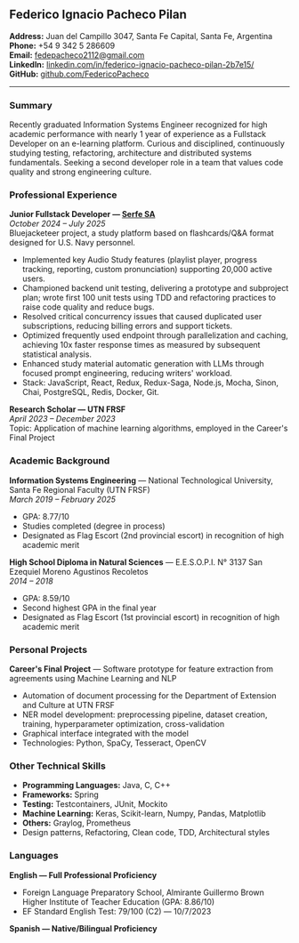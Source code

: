 ## Federico Ignacio Pacheco Pilan

**Address:** Juan del Campillo 3047, Santa Fe Capital, Santa Fe, Argentina  
**Phone:** +54 9 342 5 286609  
**Email:** [fedepacheco2112@gmail.com](mailto:fedepacheco2112@gmail.com)  
**LinkedIn:** [linkedin.com/in/federico-ignacio-pacheco-pilan-2b7e15/](https://linkedin.com/in/federico-ignacio-pacheco-pilan-2b7e15/)  
**GitHub:** [github.com/FedericoPacheco](https://github.com/FedericoPacheco)

---

### Summary 

Recently graduated Information Systems Engineer recognized for high academic performance with nearly 1 year of experience as a Fullstack Developer on an e-learning platform. Curious and disciplined, continuously studying testing, refactoring, architecture and distributed systems fundamentals. Seeking a second developer role in a team that values code quality and strong engineering culture.

### Professional Experience

**Junior Fullstack Developer — [Serfe SA](https://www.serfe.com/en)**  
*October 2024 – July 2025*  
Bluejacketeer project, a study platform based on flashcards/Q&A format designed for U.S. Navy personnel.  
 
 - Implemented key Audio Study features (playlist player, progress tracking, reporting, custom pronunciation) supporting 20,000 active users.
 - Championed backend unit testing, delivering a prototype and subproject plan; wrote first 100 unit tests using TDD and refactoring practices to raise code quality and reduce bugs.
 - Resolved critical concurrency issues that caused duplicated user subscriptions, reducing billing errors and support tickets.
 - Optimized frequently used endpoint through parallelization and caching, achieving 10x faster response times as measured by subsequent statistical analysis. 
 - Enhanced study material automatic generation with LLMs through focused prompt engineering, reducing writers' workload.
 - Stack: JavaScript, React, Redux, Redux-Saga, Node.js, Mocha, Sinon, Chai, PostgreSQL, Redis, Docker, Git.

**Research Scholar — UTN FRSF**  
*April 2023 – December 2023*  
Topic: Application of machine learning algorithms, employed in the Career's Final Project  

### Academic Background

**Information Systems Engineering** — National Technological University, Santa Fe Regional Faculty (UTN FRSF)  
*March 2019 – February 2025*

 - GPA: 8.77/10  
 - Studies completed (degree in process)  
 - Designated as Flag Escort (2nd provincial escort) in recognition of high academic merit  

**High School Diploma in Natural Sciences** — E.E.S.O.P.I. N° 3137 San Ezequiel Moreno Agustinos Recoletos  
*2014 – 2018*  

 - GPA: 8.59/10  
 - Second highest GPA in the final year  
 - Designated as Flag Escort (1st provincial escort) in recognition of high academic merit  

### Personal Projects

**Career's Final Project** — Software prototype for feature extraction from agreements using Machine Learning and NLP  

 - Automation of document processing for the Department of Extension and Culture at UTN FRSF  
 - NER model development: preprocessing pipeline, dataset creation, training, hyperparameter optimization, cross-validation  
 - Graphical interface integrated with the model  
 - Technologies: Python, SpaCy, Tesseract, OpenCV  

### Other Technical Skills

 - **Programming Languages:** Java, C, C++
 - **Frameworks:** Spring
 - **Testing:** Testcontainers, JUnit, Mockito
 - **Machine Learning:** Keras, Scikit-learn, Numpy, Pandas, Matplotlib  
 - **Others:** Graylog, Prometheus  
 - Design patterns, Refactoring, Clean code, TDD, Architectural styles  

### Languages

**English — Full Professional Proficiency**  

 - Foreign Language Preparatory School, Almirante Guillermo Brown Higher Institute of Teacher Education (GPA: 8.86/10)  
 - EF Standard English Test: 79/100 (C2) — 10/7/2023  

**Spanish — Native/Bilingual Proficiency**